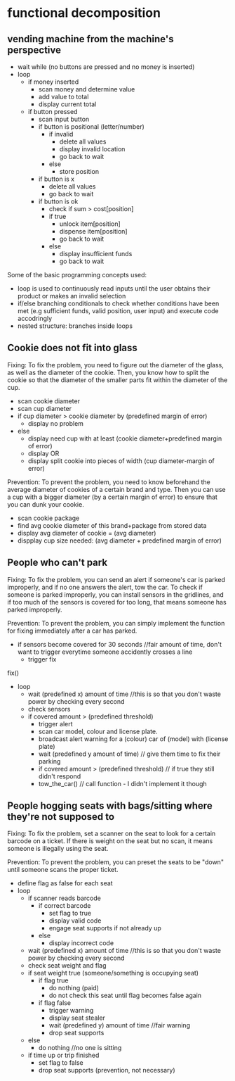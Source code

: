 # functional decomposition

## vending machine from the machine's perspective

- wait while (no buttons are pressed and no money is inserted)
- loop 
	- if money inserted
		- scan money and determine value
		- add value to total 
		- display current total
	- if button pressed
		- scan input button
		- if button is positional (letter/number)
			- if invalid
				- delete all values
				- display invalid location
				- go back to wait
			- else
				- store position
		- if button is x
			- delete all values
			- go back to wait
		- if button is ok
			- check if sum > cost[position]
			- if true
				- unlock item[position]
				- dispense item[position]
				- go back to wait
			- else
				- display insufficient funds
				- go back to wait

Some of the basic programming concepts used:
- loop is used to continuously read inputs until the user obtains their product or makes an invalid selection
- if/else branching conditionals to check whether conditions have been met (e.g sufficient funds, valid position, user input) and execute code accodringly
- nested structure: branches inside loops

## Cookie does not fit into glass

Fixing: To fix the problem, you need to figure out the diameter of the glass, as well as the diameter of the cookie. Then, you know how to split the cookie so that the diameter of the smaller parts fit within the diameter of the cup.

- scan cookie diameter 
- scan cup diameter 
- if cup diameter > cookie diameter by (predefined margin of error)
	- display no problem
- else
	- display need cup with at least (cookie diameter+predefined margin of error)
	- display OR
	- display split cookie into pieces of width (cup diameter-margin of error)

Prevention: To prevent the problem, you need to know beforehand the average diameter of cookies of a certain brand and type. Then you can use a cup with a bigger diameter (by a certain margin of error) to ensure that you can dunk your cookie. 

- scan cookie package
- find avg cookie diameter of this brand+package from stored data
- display avg diameter of cookie = (avg diameter)
- dispplay cup size needed: (avg diameter + predefined margin of error)

## People who can't park

Fixing: To fix the problem, you can send an alert if someone's car is parked improperly, and if no one answers the alert, tow the car. To check if someone is parked improperly, you can install sensors in the gridlines, and if too much of the sensors is covered for too long, that means someone has parked improperly. 
		
Prevention: To prevent the problem, you can simply implement the function for fixing immediately after a car has parked.

- if sensors become covered for 30 seconds //fair amount of time, don't want to trigger everytime someone accidently crosses a line
	- trigger fix 

fix()
- loop
	- wait (predefined x) amount of time //this is so that you don't waste power by checking every second
	- check sensors
	- if covered amount > (predefined threshold)
		- trigger alert
		- scan car model, colour and license plate.
		- broadcast alert warning for a (colour) car of (model) with (license plate)
		- wait (predefined y amount of time) // give them time to fix their parking
		- if covered amount > (predefined threshold) // if true they still didn't respond
		- tow_the_car() // call function - I didn't implement it though
	
## People hogging seats with bags/sitting where they're not supposed to

Fixing: To fix the problem, set a scanner on the seat to look for a certain barcode on a ticket. If there is weight on the seat but no scan, it means someone is illegally using the seat. 

Prevention: To prevent the problem, you can preset the seats to be "down" until someone scans the proper ticket. 

- define flag as false for each seat
- loop 
	- if scanner reads barcode
		- if correct barcode
			- set flag to true
			- display valid code
			- engage seat supports if not already up 
		- else
			- display incorrect code
	- wait (predefined x) amount of time //this is so that you don't waste power by checking every second
	- check seat weight and flag
	- if seat weight true (someone/something is occupying seat)
		- if flag true
			- do nothing (paid)
			- do not check this seat until flag becomes false again
		- if flag false
			- trigger warning
			- display seat stealer
			- wait (predefined y) amount of time //fair warning
			- drop seat supports
	- else
		- do nothing //no one is sitting 
	- if time up or trip finished
		- set flag to false
		- drop seat supports (prevention, not necessary)
		
